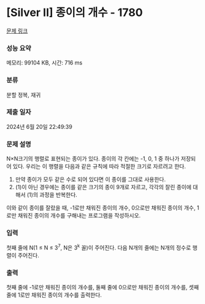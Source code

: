 # [Silver II] 종이의 개수 - 1780 

[문제 링크](https://www.acmicpc.net/problem/1780) 

### 성능 요약

메모리: 99104 KB, 시간: 716 ms

### 분류

분할 정복, 재귀

### 제출 일자

2024년 6월 20일 22:49:39

### 문제 설명

<p>N×N크기의 행렬로 표현되는 종이가 있다. 종이의 각 칸에는 -1, 0, 1 중 하나가 저장되어 있다. 우리는 이 행렬을 다음과 같은 규칙에 따라 적절한 크기로 자르려고 한다.</p>

<ol>
	<li>만약 종이가 모두 같은 수로 되어 있다면 이 종이를 그대로 사용한다.</li>
	<li>(1)이 아닌 경우에는 종이를 같은 크기의 종이 9개로 자르고, 각각의 잘린 종이에 대해서 (1)의 과정을 반복한다.</li>
</ol>

<p>이와 같이 종이를 잘랐을 때, -1로만 채워진 종이의 개수, 0으로만 채워진 종이의 개수, 1로만 채워진 종이의 개수를 구해내는 프로그램을 작성하시오.</p>

### 입력 

 <p>첫째 줄에 N(1 ≤ N ≤ 3<sup>7</sup>, N은 3<sup>k</sup> 꼴)이 주어진다. 다음 N개의 줄에는 N개의 정수로 행렬이 주어진다.</p>

### 출력 

 <p>첫째 줄에 -1로만 채워진 종이의 개수를, 둘째 줄에 0으로만 채워진 종이의 개수를, 셋째 줄에 1로만 채워진 종이의 개수를 출력한다.</p>

